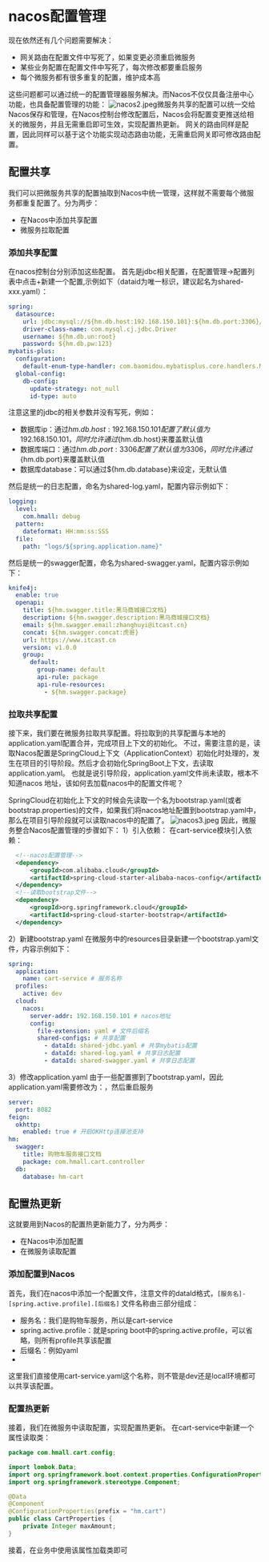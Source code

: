 # nacos配置管理
现在依然还有几个问题需要解决：
- 网关路由在配置文件中写死了，如果变更必须重启微服务
- 某些业务配置在配置文件中写死了，每次修改都要重启服务
- 每个微服务都有很多重复的配置，维护成本高

这些问题都可以通过统一的配置管理器服务解决。而Nacos不仅仅具备注册中心功能，也具备配置管理的功能：
![nacos2.jpeg](/mymd/imgs/f4b5ef6f-8c1c-4275-9ed8-c92f33c8a6dcnacos2.jpeg)微服务共享的配置可以统一交给Nacos保存和管理，在Nacos控制台修改配置后，Nacos会将配置变更推送给相关的微服务，并且无需重启即可生效，实现配置热更新。
网关的路由同样是配置，因此同样可以基于这个功能实现动态路由功能，无需重启网关即可修改路由配置。
## 配置共享
我们可以把微服务共享的配置抽取到Nacos中统一管理，这样就不需要每个微服务都重复配置了。分为两步：
- 在Nacos中添加共享配置
- 微服务拉取配置
### 添加共享配置
在nacos控制台分别添加这些配置。
首先是jdbc相关配置，在配置管理->配置列表中点击+新建一个配置,示例如下（dataid为唯一标识，建议起名为shared-xxx.yaml）：
``` YAML
spring:
  datasource:
    url: jdbc:mysql://${hm.db.host:192.168.150.101}:${hm.db.port:3306}/${hm.db.database}?useUnicode=true&characterEncoding=UTF-8&autoReconnect=true&serverTimezone=Asia/Shanghai
    driver-class-name: com.mysql.cj.jdbc.Driver
    username: ${hm.db.un:root}
    password: ${hm.db.pw:123}
mybatis-plus:
  configuration:
    default-enum-type-handler: com.baomidou.mybatisplus.core.handlers.MybatisEnumTypeHandler
  global-config:
    db-config:
      update-strategy: not_null
      id-type: auto
```
注意这里的jdbc的相关参数并没有写死，例如：
- 数据库ip：通过${hm.db.host:192.168.150.101}配置了默认值为192.168.150.101，同时允许通过${hm.db.host}来覆盖默认值
- 数据库端口：通过${hm.db.port:3306}配置了默认值为3306，同时允许通过${hm.db.port}来覆盖默认值
- 数据库database：可以通过${hm.db.database}来设定，无默认值

然后是统一的日志配置，命名为shared-log.yaml，配置内容示例如下：
``` YAML
logging:
  level:
    com.hmall: debug
  pattern:
    dateformat: HH:mm:ss:SSS
  file:
    path: "logs/${spring.application.name}"
```
然后是统一的swagger配置，命名为shared-swagger.yaml，配置内容示例如下：
``` YAML
knife4j:
  enable: true
  openapi:
    title: ${hm.swagger.title:黑马商城接口文档}
    description: ${hm.swagger.description:黑马商城接口文档}
    email: ${hm.swagger.email:zhanghuyi@itcast.cn}
    concat: ${hm.swagger.concat:虎哥}
    url: https://www.itcast.cn
    version: v1.0.0
    group:
      default:
        group-name: default
        api-rule: package
        api-rule-resources:
          - ${hm.swagger.package}
```
### 拉取共享配置
接下来，我们要在微服务拉取共享配置。将拉取到的共享配置与本地的application.yaml配置合并，完成项目上下文的初始化。
不过，需要注意的是，读取Nacos配置是SpringCloud上下文（ApplicationContext）初始化时处理的，发生在项目的引导阶段。然后才会初始化SpringBoot上下文，去读取application.yaml。
也就是说引导阶段，application.yaml文件尚未读取，根本不知道nacos 地址，该如何去加载nacos中的配置文件呢？

SpringCloud在初始化上下文的时候会先读取一个名为bootstrap.yaml(或者bootstrap.properties)的文件，如果我们将nacos地址配置到bootstrap.yaml中，那么在项目引导阶段就可以读取nacos中的配置了。
![nacos3.jpeg](/mymd/imgs/fd8f8e40-e4da-4f6b-9950-8ddc2ac3af2fnacos3.jpeg)
因此，微服务整合Nacos配置管理的步骤如下：
1）引入依赖：
在cart-service模块引入依赖：
``` XML
  <!--nacos配置管理-->
  <dependency>
      <groupId>com.alibaba.cloud</groupId>
      <artifactId>spring-cloud-starter-alibaba-nacos-config</artifactId>
  </dependency>
  <!--读取bootstrap文件-->
  <dependency>
      <groupId>org.springframework.cloud</groupId>
      <artifactId>spring-cloud-starter-bootstrap</artifactId>
  </dependency>
```
2）新建bootstrap.yaml
在微服务中的resources目录新建一个bootstrap.yaml文件，内容示例如下：
``` YAML
spring:
  application:
    name: cart-service # 服务名称
  profiles:
    active: dev
  cloud:
    nacos:
      server-addr: 192.168.150.101 # nacos地址
      config:
        file-extension: yaml # 文件后缀名
        shared-configs: # 共享配置
          - dataId: shared-jdbc.yaml # 共享mybatis配置
          - dataId: shared-log.yaml # 共享日志配置
          - dataId: shared-swagger.yaml # 共享日志配置
```
3）修改application.yaml
由于一些配置挪到了bootstrap.yaml，因此application.yaml需要修改为：，然后重启服务
``` YAML
server:
  port: 8082
feign:
  okhttp:
    enabled: true # 开启OKHttp连接池支持
hm:
  swagger:
    title: 购物车服务接口文档
    package: com.hmall.cart.controller
  db:
    database: hm-cart
```
## 配置热更新
这就要用到Nacos的配置热更新能力了，分为两步：
- 在Nacos中添加配置
- 在微服务读取配置
### 添加配置到Nacos
首先，我们在nacos中添加一个配置文件，注意文件的dataId格式，`[服务名]-[spring.active.profile].[后缀名]` 
文件名称由三部分组成：
- 服务名：我们是购物车服务，所以是cart-service
- spring.active.profile：就是spring boot中的spring.active.profile，可以省略，则所有profile共享该配置
- 后缀名：例如yaml
- 
这里我们直接使用cart-service.yaml这个名称，则不管是dev还是local环境都可以共享该配置。
### 配置热更新
接着，我们在微服务中读取配置，实现配置热更新。
在cart-service中新建一个属性读取类：
``` java
package com.hmall.cart.config;

import lombok.Data;
import org.springframework.boot.context.properties.ConfigurationProperties;
import org.springframework.stereotype.Component;

@Data
@Component
@ConfigurationProperties(prefix = "hm.cart")
public class CartProperties {
    private Integer maxAmount;
}
```
接着，在业务中使用该属性加载类即可